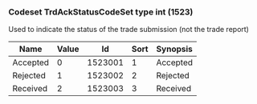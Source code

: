 ### Codeset TrdAckStatusCodeSet type int (1523)

Used to indicate the status of the trade submission (not the trade report)

| Name     | Value | Id      | Sort | Synopsis |
|----------|-------|---------|------|----------|
| Accepted | 0     | 1523001 | 1    | Accepted |
| Rejected | 1     | 1523002 | 2    | Rejected |
| Received | 2     | 1523003 | 3    | Received |

